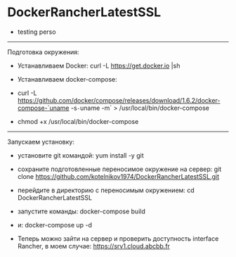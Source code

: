 # DockerRancherLatestSSL
- testing perso
 
----------------------------------------------------------------------------
Подготовка окружения:

- Устанавливаем Docker:
curl -L https://get.docker.io |sh

- Устанавливаем docker-compose:
- curl -L https://github.com/docker/compose/releases/download/1.6.2/docker-compose-`uname -s`-`uname -m` > /usr/local/bin/docker-compose
- chmod +x /usr/local/bin/docker-compose

----------------------------------------------------------------------------
Запускаем установку:

- установите git командой:
yum install -y git

- cохраните подготовленные переносимое окружение на сервер:
git clone https://github.com/kotelnikov1974/DockerRancherLatestSSL.git

- перейдите в директорию с переносимым окружением: 
cd DockerRancherLatestSSL

- запустите команды:
docker-compose build

- и:
docker-compose up -d

- Теперь можно зайти на сервер и проверить доступность interface Rancher, в моем случае:
https://srv1.cloud.abcbb.fr

